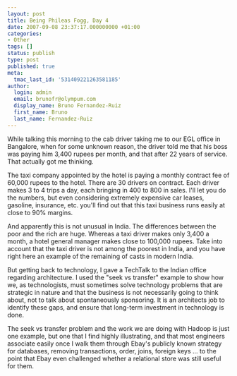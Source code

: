 ```yaml
---
layout: post
title: Being Phileas Fogg, Day 4
date: 2007-09-08 23:37:17.000000000 +01:00
categories:
- Other
tags: []
status: publish
type: post
published: true
meta:
  tmac_last_id: '531409221263581185'
author:
  login: admin
  email: brunofr@olympum.com
  display_name: Bruno Fernandez-Ruiz
  first_name: Bruno
  last_name: Fernandez-Ruiz
---
```


While talking this morning to the cab driver taking me to our EGL
office in Bangalore, when for some unknown reason, the driver told me
that his boss was paying him 3,400 rupees per month, and that after 22
years of service. That actually got me thinking.

<p>The taxi company appointed by the hotel is paying a monthly contract fee of 60,000 rupees to the hotel. There are 30 drivers on contract. Each driver makes 3 to 4 trips a day, each bringing in 400 to 800 in sales. I'll let you do the numbers, but even considering extremely expensive car leases, gasoline, insurance, etc. you'll find out that this taxi business runs easily at close to 90% margins.</p>
<p>And apparently this is not unusual in India. The differences between the poor and the rich are huge. Whereas a taxi driver makes only 3,400 a month, a hotel general manager makes close to 100,000 rupees. Take into account that the taxi driver is not among the poorest in India, and you have right here an example of the remaining of casts in modern India.</p>
<p>But getting back to technology, I gave a TechTalk to the Indian office regarding architecture. I used the "seek vs transfer" example to show how we, as technologists, must sometimes solve technology problems that are strategic in nature and that the business is not necessarily going to think about, not to talk about spontaneously sponsoring. It is an architects job to identify these gaps, and ensure that long-term investment in technology is done.</p>
<p>The seek vs transfer problem and the work we are doing with Hadoop is just one example, but one that I find highly illustrating, and that most engineers associate easily once I walk them through Ebay's publicly known strategy for databases, removing transactions, order, joins, foreign keys ... to the point that Ebay even challenged whether a relational store was still useful for them.</p>
